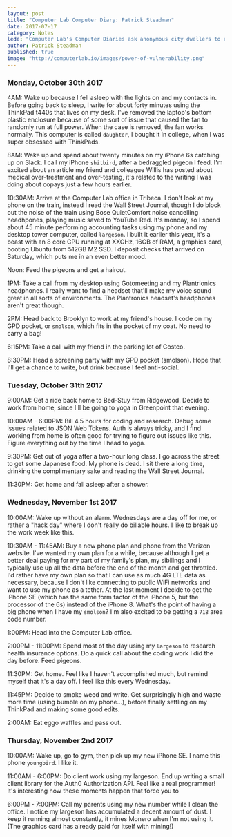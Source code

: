 ```yaml
---
layout: post
title: "Computer Lab Computer Diary: Patrick Steadman"
date: 2017-07-17
category: Notes
lede: "Computer Lab's Computer Diaries ask anonymous city dwellers to record a week of their computer use, with sometimes comic, often tragic and always revealing results. This week is Computer Lab partner Patrick Steadman, 25." 
author: Patrick Steadman
published: true
image: "http://computerlab.io/images/power-of-vulnerability.png"
---
```


### Monday, October 30th 2017

4AM: Wake up because I fell asleep with the lights on and my contacts in. Before
going back to sleep, I write for about forty minutes using the ThinkPad t440s
that lives on my desk. I've removed the laptop's bottom plastic enclosure
because of some sort of issue that caused the fan to randomly run at full power.
When the case is removed, the fan works normally. This computer is called
`daughter`, I bought it in college, when I was super obsessed with ThinkPads.

8AM: Wake up and spend about twenty minutes on my iPhone 6s catching up on
Slack. I call my iPhone `shitbird`, after a bedraggled pigeon I feed.  I'm
excited about an article my friend and colleague Willis has posted about medical
over-treatment and over-testing, it's related to the writing I was doing about
copays just a few hours earlier.

10:30AM: Arrive at the Computer Lab office in Tribeca. I don't look at my phone
on the train, instead I read the Wall Street Journal, though I do block out the
noise of the train using Bose QuietComfort noise cancelling headhpones, playing
music saved to YouTube Red. It's monday, so I spend about 45 minute performing
accounting tasks using my phone and my desktop tower computer, called
`largeson`.  I built it earlier this year, it's a beast with an 8 core CPU
running at XXGHz, 16GB of RAM, a graphics card, booting Ubuntu from 512GB M2
SSD. I deposit checks that arrived on Saturday, which puts me in an even better
mood.

Noon: Feed the pigeons and get a haircut.

1PM: Take a call from my desktop using Gotomeeting and my Plantrionics
headphones. I really want to find a headset that'll make my voice sound great in
all sorts of environments. The Plantronics headset's headphones aren't great
though.

2PM: Head back to Brooklyn to work at my friend's house. I code on my GPD
pocket, or `smolson`, which fits in the pocket of my coat. No need to carry a
bag!

6:15PM: Take a call with my friend in the parking lot of Costco.

8:30PM: Head a screening party with my GPD pocket (smolson). Hope that I'll get
a chance to write, but drink because I feel anti-social.

### Tuesday, October 31th 2017

9:00AM: Get a ride back home to Bed-Stuy from Ridgewood. Decide to work from
home, since I'll be going to yoga in Greenpoint that evening. 

10:00AM - 6:00PM: Bill 4.5 hours for coding and research. Debug some issues
related to JSON Web Tokens. Auth is always tricky, and I find working from home
is often good for trying to figure out issues like this. Figure everything out
by the time I head to yoga.

9:30PM: Get out of yoga after a two-hour long class. I go across the street to get
some Japanese food. My phone is dead. I sit there a long time, drinking the
complimentary sake and reading the Wall Street Journal.

11:30PM: Get home and fall asleep after a shower.

### Wednesday, November 1st 2017

10:00AM: Wake up without an alarm. Wednesdays are a day off for me, or rather a
"hack day" where I don't really do billable hours. I like to break up the
work week like this.

10:30AM - 11:45AM: Buy a new phone plan and phone from the Verizon website. I've
wanted my own plan for a while, because although I get a better deal paying for
my part of my family's plan, my sibilings and I typically use up all the data
before the end of the month and get throttled. I'd rather have my own plan so
that I can use as much 4G LTE data as necessary, because I don't like connecting
to public WiFi networks and want to use my phone as a tether. At the last moment
I decide to get the iPhone SE (which has the same form factor of the iPhone 5,
but the processor of the 6s) instead of the iPhone 8. What's the point of having
a big phone when I have my `smolson`? I'm also excited to be getting a `718`
area code number.

1:00PM: Head into the Computer Lab office.

2:00PM - 11:00PM: Spend most of the day using my `largeson` to research
health insurance options. Do a quick call about the coding work I did the day
before. Feed pigeons.

11:30PM: Get home. Feel like I haven't accomplished much, but remind myself that it's a
day off. I feel like this every Wednesday.

11:45PM: Decide to smoke weed and write. Get surprisingly high and waste more
time (using bumble on my phone...), before finally settling on my ThinkPad and
making some good edits.

2:00AM: Eat eggo waffles and pass out.

### Thursday, November 2nd 2017

10:00AM: Wake up, go to gym, then pick up my new iPhone SE. I name this phone
`youngbird`. I like it.

11:00AM - 6:00PM: Do client work using my largeson. End up writing a small
client library for the Auth0 Authorization API. Feel like a real programmer!
It's interesting how these moments happen that force you to

6:00PM - 7:00PM: Call my parents using my new number while I clean the office. I
notice my largeson has accumulated a decent amount of dust. I keep it running
almost constantly, it mines Monero when I'm not using it. (The graphics card has
already paid for itself with mining!)




